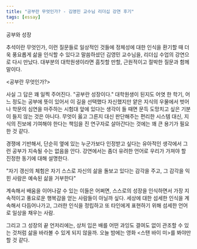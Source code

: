 ```yaml
---
title: "공부란 무엇인가? - 김영민 교수님 리더십 강연 후기"
tags: [essay]
---
```


공부와 성장

<!--more-->

추석이란 무엇인가, 이런 질문들로 일상적인 것들에 정체성에 대한 인식을 환기할 때 더욱 풍요롭게 삶을 인식할 수 있다고 말씀하셨던 김영민 교수님을, 리더십 수업의 강연으로 다시 만났다. 대부분의 대학원생이라면 흠칫할 만할, 근원적이고 절박한 질문과 함께 말이다. 

\<공부란 무엇인가?\>

사실 그 답은 꽤 일찍 주어진다. "공부란 성장이다." 
대학원생이 된지도 어엿 한 학기, 어느 정도는 공부에 뜻이 있어서 이 길을 선택했다 자신했지만 얕은 지식의 우물에서 벗어나 학문의 심연을 마주하는 시험대 앞에 있다는 생각이 들 때면 문득 도망치고 싶은 기분이 들지 않는 것은 아니다. 무엇이 옳고 그른지 대신 판단해주는 편리한 시스템 대신, 지식의 진보에 기여해야 한다는 책임을 진 연구자로 살아간다는 것에는 꽤 큰 용기가 필요한 것 같다.

경쟁에 기반해서, 단순히 옆에 있는 누군가보다 인정받고 싶다는 유아적인 생각에서 그런 공부가 지속될 수는 없음을 안다. 강연에서는 좀더 유려한 언어로 우리가 가져야 할 진정한 동기에 대해 설명한다. 

"자기 갱신의 체험은 자기 스스로 자신의 삶을 돌보고 있다는 감각을 주고, 그 감각을 익힌 사람은 예속된 삶을 거부한다"

계속해서 배움을 이어나갈 수 있는 이들은 어쩌면, 스스로의 성장을 인식하면서 가장 지속적이고 풍요로운 행복감을 얻는 사람들이 아닐까 싶다. 세상에 대한 섬세한 인식을 계속해서 다듬어나가고, 그러한 인식을 정립하고 또 타인에게 표현하기 위해 섬세한 언어로 일상을 채우는 사람.  

그리고 그 성장의 끝 언저리에는, 상처 입은 배를 어떤 과잉도 결여도 없이 관조할 수 있는 것처럼 삶을 바라볼 수 있게 되지 않을까. 오늘 밤에는 영화 \<스탠 바이 미\>를 봐야만 할 것 같다.
